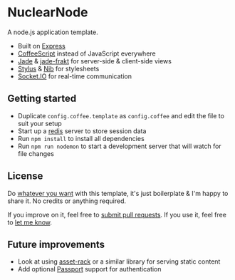 # NuclearNode

A node.js application template.

 * Built on [Express](http://expressjs.com/)
 * [CoffeeScript](http://coffeescript.org/) instead of JavaScript everywhere
 * [Jade](http://jade-lang.com/) & [jade-frakt](https://github.com/brikteknologier/jade-frakt) for server-side & client-side views
 * [Stylus](http://learnboost.github.io/stylus/) & [Nib](https://github.com/visionmedia/nib) for stylesheets
 * [Socket.IO](http://socket.io/) for real-time communication

## Getting started

 * Duplicate ``config.coffee.template`` as ``config.coffee`` and edit the file to suit your setup
 * Start up a [redis](http://redis.io/download) server to store session data
 * Run ``npm install`` to install all dependencies
 * Run ``npm run nodemon`` to start a development server that will watch for file changes

## License

Do [whatever you want](http://www.wtfpl.net/) with this template, it's just boilerplate & I'm happy to share it. No credits or anything required.

If you improve on it, feel free to [submit pull requests](https://bitbucket.org/sparklinlabs/nuclearnode/). If you use it, feel free to [let me know](https://twitter.com/elisee).

## Future improvements

 * Look at using [asset-rack](https://github.com/techpines/asset-rack) or a similar library for serving static content
 * Add optional [Passport](http://passportjs.org/) support for authentication
